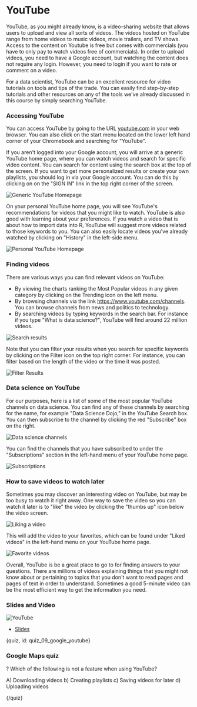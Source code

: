 # YouTube

YouTube, as you might already know, is a video-sharing website that allows users to upload and view all sorts of videos.  The videos hosted on YouTube range from home videos to music videos, movie trailers, and TV shows. Access to the content on Youtube is free but comes with commercials (you have to only pay to watch videos free of commercials). In order to upload videos, you need to have a Google account, but watching the content does not require any login. However, you need to login if you want to rate or comment on a video.

For a data scientist, YouTube can be an excellent resource for video tutorials on tools and tips of the trade.  You can easily find step-by-step tutorials and other resources on any of the tools we've already discussed in this course by simply searching YouTube.

### Accessing YouTube

You can access YouTube by going to the URL [youtube.com](https://www.youtube.com/) in your web browser.  You can also click on the start menu located on the lower left hand corner of your Chromebook and searching for "YouTube".  

If you aren't logged into your Google account, you will arrive at a generic YouTube home page, where you can watch videos and search for specific video content.  You can search for content using the search box at the top of the screen.  If you want to get more personalized results or create your own playlists, you should log in via your Google account.  You can do this by clicking on on the "SIGN IN" link in the top right corner of the screen.

![Generic YouTube Homepage](images/09_youtube/09_google_youtube-1.png)

On your personal YouTube home page, you will see YouTube's recommendations for videos that you might like to watch.  YouTube is also good with learning about your preferences. If you watch a video that is about how to import data into R, YouTube will suggest more videos related to those keywords to you.  You can also easily locate videos you've already watched by clicking on "History" in the left-side menu.   

![Personal YouTube Homepage](images/09_youtube/09_google_youtube-2.png)

### Finding videos

There are various ways you can find relevant videos on YouTube:

* By viewing the charts ranking the Most Popular videos in any given category by clicking on the Trending icon on the left menu.
* By browsing channels via the link https://www.youtube.com/channels. You can browse channels from news and politics to technology.
* By searching videos by typing keywords in the search bar. For instance if you type "What is data science?", YouTube will find around 22 million videos.

![Search results](images/09_youtube/09_google_youtube-5.png)

Note that you can filter your results when you search for specific keywords by clicking on the Filter icon on the top right corner. For instance, you can filter based on the length of the video or the time it was posted.

![Filter Results](images/09_youtube/09_google_youtube-6.png)

### Data science on YouTube

For our purposes, here is a list of some of the most popular YouTube channels on data science.  You can find any of these channels by searching for the name, for example "Data Science Dojo," in the YouTube Search box.  You can then subscribe to the channel by clicking the red "Subscribe" box on the right. 

![Data science channels](images/09_youtube/09_google_youtube-7.png)

You can find the channels that you have subscribed to under the "Subscriptions" section in the left-hand menu of your YouTube home page.

![Subscriptions](images/09_youtube/09_google_youtube-8.png)

### How to save videos to watch later

Sometimes you may discover an interesting video on YouTube, but may be too busy to watch it right away.  One way to save the video so you can watch it later is to "like" the video by clicking the "thumbs up" icon below the video screen. 

![Liking a video](images/09_youtube/09_google_youtube-9.png)

This will add the video to your favorites, which can be found under "Liked videos" in the left-hand menu on your YouTube home page.

![Favorite videos](images/09_youtube/09_google_youtube-10.png)

Overall, YouTube is be a great place to go to for finding answers to your questions. There are millions of videos explaining things that you might not know about or pertaining to topics that you don't want to read pages and pages of text in order to understand. Sometimes a good 5-minute video can be the most efficient way to get the information you need.

### Slides and Video

![YouTube]()

* [Slides](https://docs.google.com/presentation/d/1lLk0rFZaKOUSzSSw_6pPhvwqR-L2eusmaw0yc-qQADI/edit?usp=sharing)

{quiz, id: quiz_09_google_youtube}

### Google Maps quiz

? Which of the following is not a feature when using YouTube?

A) Downloading videos
b) Creating playlists
c) Saving videos for later
d) Uploading videos

{/quiz}


